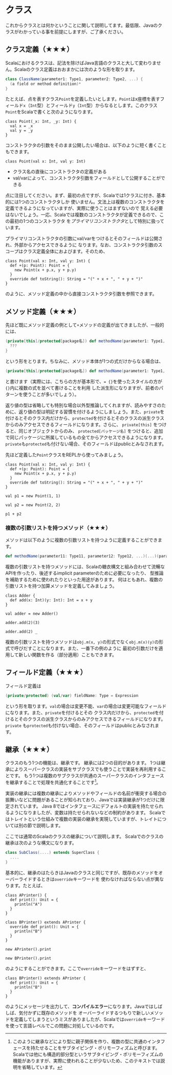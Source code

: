 # クラス

これからクラスとは何かということに関して説明してます。最低限、Javaのクラスがわかっている事を前提にしますが、ご了承ください。

## クラス定義（★★★）

Scalaにおけるクラスは、記法を除けばJava言語のクラスと大して変わりません。Scalaのクラス定義はおおまかには次のような形を取ります。

```scala
class ClassName(parameter1: Type1, parameter2: Type2, ...) {
  (a field or method definition)*
}
```

たとえば、点を表すクラス`Point`を定義したいとします。`Point`はx座標を表すフィールド`x`（`Int`型）とフィールド`y`（`Int`型）からなるとします。このクラス`Point`をScalaで書くと次のようになります。

```tut:silent
class Point(_x: Int, _y: Int) {
  val x = _x
  val y = _y
}
```

コンストラクタの引数をそのまま公開したい場合は、以下のように短く書くこともできます。

```tut:silent
class Point(val x: Int, val y: Int)
```

* クラス名の直後にコンストラクタの定義がある
* val/varによって、コンストラクタ引数をフィールドとして公開することができる

点に注目してください。まず、最初の点ですが、Scalaでは1クラスに付き、基本的には1つのコンストラクタしか
使いません。文法上は複数のコンストラクタを定義できるようになっていますが、実際に使うことはまずないので
覚える必要はないでしょう。一応、Scalaでは複数のコンストラクタが定義できるので、この最初の1つのコンストラクタ
を*プライマリコンストラクタ*として特別に扱っています。

プライマリコンストラクタの引数にval/varをつけるとそのフィールドは公開され、外部からアクセスできるように
なります。なお、コンストラクタ引数のスコープはクラス定義全体におよびます。そのため、

```tut:silent
class Point(val x: Int, val y: Int) {
  def +(p: Point): Point = {
    new Point(x + p.x, y + p.y)
  }
  override def toString(): String = "(" + x + ", " + y + ")"
}
```

のように、メソッド定義の中から直接コンストラクタ引数を参照できます。

## メソッド定義（★★★）

先ほど既にメソッド定義の例として`+`メソッドの定義が出てきましたが、一般的には、

```scala
(private[this]/protected[package名]) def methodName(parameter1: Type1, parameter2: Type2, ...): ReturnType = {
  ???
}
```

という形をとります。ちなみに、メソッド本体が1つの式だけからなる場合は、

```scala
(private[this]/protected[package名]) def methodName(parameter1: Type1, parameter2: Type2, ...): ReturnType = ???
```

と書けます（実際には、こちらの方が基本形で、`= {}`を使ったスタイルの方が`{}`内に複数の式を並べて書けることを利用
した派生形になりますが、前者のパターンを使うことが多いでしょう）。

返り値の型は省略しても特別な場合以外型推論してくれますが、読みやすさのために、返り値の型は明記する習慣を付けるようにしましょう。また、`private`を付けるとそのクラス内だけから、`protected`を付けるとそのクラスの派生クラスからのみアクセスできるフィールドになります。さらに、 `private[this]` をつけると、同じオブジェクトからのみ、 `protected[パッケージ名]` をつけると、追加で同じパッケージに所属しているもの全てからアクセスできるようになります。`private`も`protected`も付けない場合、そのフィールドはpublicとみなされます。

先ほど定義した`Point`クラスをREPLから使ってみましょう。

```tut
class Point(val x: Int, val y: Int) {
  def +(p: Point): Point = {
    new Point(x + p.x, y + p.y)
  }
  override def toString(): String = "(" + x + ", " + y + ")"
}

val p1 = new Point(1, 1)

val p2 = new Point(2, 2)

p1 + p2
```

### 複数の引数リストを持つメソッド（★★★）

メソッドは以下のように複数の引数リストを持つように定義することができます。

```scala
def methodName(parameter11: Type11, parameter12: Type12, ...)(...)(parameterN1: TypeN1, ..., parameterNM: TypeNM): RerurnType = ???
```

複数の引数リストを持つメソッドには、Scalaの糖衣構文と組み合わせて流暢なAPIを作ったり、後述するimplicit parameterのために必要になったり、
型推論を補助するために使われたりといった用途があります。
何はともあれ、複数の引数リストを持つ加算メソッドを定義してみましょう。

```tut
class Adder {
  def add(x: Int)(y: Int): Int = x + y
}

val adder = new Adder()

adder.add(2)(3)

adder.add(2) _
```

複数の引数リストを持つメソッドは`obj.m(x, y)`の形式でなく`obj.m(x)(y)`の形式で呼びだすことになります。また、一番下の例のように
最初の引数だけを適用して新しい関数を作る（部分適用）こともできます。

## フィールド定義（★★★）

フィールド定義は

```scala
(private/protected) (val/var) fieldName: Type = Expression
```

という形を取ります。`val`の場合は変更不能、`var`の場合は変更可能なフィールドになります。また、`private`を付けるとその
クラス内だけから、`protected`を付けるとそのクラスの派生クラスからのみアクセスできるフィールドになります。`private`
も`protected`も付けない場合、そのフィールドはpublicとみなされます。

## 継承（★★★）

クラスのもう1つの機能は、継承です。
継承には2つの目的があります。
1つは継承によりスーパークラスの実装をサブクラスでも使うことで実装を再利用することです。
もう1つは複数のサブクラスが共通のスーパークラスのインタフェースを継承することで処理を共通化することです[^subtyping_polymorphism]。

実装の継承には複数の継承によりメソッドやフィールドの名前が衝突する場合の振舞いなどに問題があることが知られており、Javaでは実装継承が1つだけに限定されています。
Java 8ではインタフェースにデフォルトの実装を持たせられるようになりましたが、変数は持たせられないなどの制約があります。
Scalaではトレイトという仕組みで複数の実装の継承を実現していますが、トレイトについては別の節で説明します。

ここでは通常のScalaのクラスの継承について説明します。
Scalaでのクラスの継承は次のような構文になります。

```scala
class SubClass(....) extends SuperClass {
  ....
}
```

基本的に、継承のはたらきはJavaのクラスと同じですが、既存のメソッドをオーバーライドするときは`override`キーワードを
使わなければならない点が異なります。たとえば、

```tut
class APrinter() {
  def print(): Unit = {
    println("A")
  }
}

class BPrinter() extends APrinter {
  override def print(): Unit = {
    println("B")
  }
}

new APrinter().print

new BPrinter().print
```

のようにすることができます。ここで`override`キーワードをはずすと、

```tut:fail
class BPrinter() extends APrinter {
  def print(): Unit = {
    println("B")
  }
}
```

のようにメッセージを出力して、**コンパイルエラー**になります。Javaではしばしば、気付かずに既存のメソッドを
オーバーライドするつもりで新しいメソッドを定義してしまうというミスがありましたが、Scalaでは`override`キーワードを使って言語レベルでこの問題に対処しているのです。

[^subtyping_polymorphism]: このように継承などにより型に親子関係を作り、複数の型に共通のインタフェースを持たせることをサブタイピング・ポリモーフィズムと呼びます。Scalaでは他にも構造的部分型というサブタイピング・ポリモーフィズムの機能がありますが、実際に使われることが少ないため、このテキストでは説明を省略しています。
